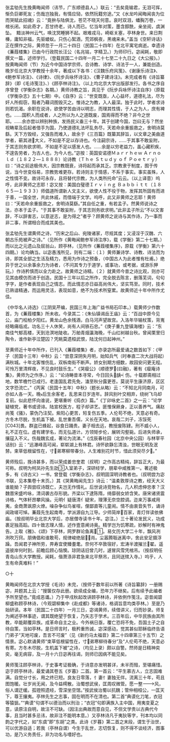 <!-- { "loadSidebar": true } -->
张盂劬先生挽黄晦闻师（讳节，广东顺德县人。）联云：“去矣竟输君，无泪可挥，惭负巨卿死友；伤哉岂独我，有情应恸，依然阮籍穷途。”又《水龙吟闻晦闻丧为位而哭赋此招魂》云：“竟拚与陆俱沈，苍茫不晓天何意。哀时双泪，蟠胸万卷，一棺长闭。如此奇才，忍甘终老，诗人而已。忆当年对策，墨含醇酰，亲坐阅，虞渊坠。　黯淡神州云气，唤沈冥睡狮不起。艰难戎马，崎岖关塞，亭林身世。来日荆榛，庸知非福，先驱蝼蚁。只伤心絮酒，荒郊枫夜，黑魂来未。”盖当《空轩诗话》正在撰作之际，黄师忽于一月二十四日（民国二十四年）在北平寓宅病逝。幸遗诗《蒹葭楼集》已由今行政院长汪公（名兆铭，字精卫。）为师印行。宓闻耗，敬即撰文一篇，述师学行。（登载民国二十四年一月二十七至二十九日之《大公报》。）按黄晦闻师（节）为近今中国诗学宗师，合诗教、诗学、诗法于一人，兼能创造。晚岁任北京大学教授十余年，著成以下各书：《汉魏乐府风笺》、《谢康乐诗注》、《鲍参军诗注》、《诗律》、《阮步兵咏怀诗注》、《曹子建诗注》。未完成者有《诗旨纂辞》（即《毛诗笺注》、）《顾亭林诗注》。（以上均北京大学出版部发行。各书之序自序曾登《学衡杂志》各期。）黄师诗教之旨，具见于《阮步兵咏怀诗注自序》（原载《学衡杂志》五十七期）中。《自序》云：“世变既亟，人心益坏，道德礼法，尽为奸人所假窃，黠者乃藉词图毁灭之。惟诗之为教，入人最深。独于此时，学者求诗则若饥渴。余职在说诗，欲使学苦由诗以明志，而理其性情，于人之为人，庶有裨也。……国积人而成者，人之所以为人之道既废，国焉得而不绝？非今之世耶。……余亦尝以辨别种族，发扬民义垂三十年。其于创建今国，岂曰无与？然坐视畴辈及后起者借手为国，乃使道德礼法坏乱务尽，天若命余重振救之，舍明诗莫繇。天下方毁经，又强告而难入，故余于《三百篇》既纂其辞旨，以文章之美曲道学者，蕲其进大义，不如是不足以存诗也。今注嗣宗诗，……于其事不敢妄附，于其志则务欲求明，不如是不足以感发人也。……余是以穷老益力，虽心藏积疾，不遑告劳者，为古人也，为今人也。”宓按：英国安诺德Ｍａｒｒｈｅｗ  Ａｒｎｏｌｄ（１８２２—１８８８）论诗教（Ｔｈｅ  Ｓｔｕｄｙ  ｏｆ  Ｐｏｅｔｒｙ）曰：“诗之前途极伟大，因宗教既衰，诗将起而承其乏。宗教隶于制度，囿于传说，当今世变俗易，宗教势难更存。若诗则主于情感，不系于事实。事实虽殊，人之性情不变。故诗可永存，且将替代宗教，为人类所托命”云云。（以上译意）呜呼，此非黄师之志耶！宓又按：美国白璧德Ｉｒｖｉｎｇ  Ｂａｂｂｉｔｔ（１８６５—１９３３）师倡道所谓新人文主义，欲使人性不役于物，发挥其所固有而进于善，一国全世，共此休戚，而借端于文学。呜呼，此又非黄师之志耶！黄师曰：“天若命余重振救之，舍明诗莫繇。”其自任之重，有若孟子。然黄师说诗之法，亦本于孟子。“于其事不敢妄附，于其志则务欲求明。”此非孟子所云“不以文害辞，不以辞害志，以意逆志，是为得之”者乎？顾黄师之说诗与其作诗，乃一事而非二事，所谓相合而成其美也。

张孟劬先生谓黄师之诗，“历宋之后山、宛陵诸家，尽规其度；又浸淫于汉魏、六朝古乐苑被声之诗。”（见所作《黄晦闻鲍参军诗注序》，载《学衡》第二十七期。）而以比之元遗山及屈翁山，顾亭林，（见所作《蒹葭楼集序》，原载《学衡》第六十四期。）论均确当。以宓愚浅所见，则有二端：（１）黄师兼诗学、诗教、诗法而为诗，即其全部之生活及精力，悉用为作诗之预备，（中国古人为此者惟有杜甫。）绝异于世之以余事余力为诗者，（不问其专力于道学，或事功，或考据，或游乐狎玩。）作诗矜慎而以全力赴之。故黄师之诗精。（２）就黄师今昔之诗比观，则亦可见其由模仿而进于创造。民国十三年以后之所作，完全脱去陈言，删落芜词，句句字字，是作者表现自己之情志。而此情志亦日益高尚伟大，坚实笃至。同时，技术已熟谙精通，而运用灵活，表现如意，绝不为技术所窒累。故黄师近十年中所作尤佳。

《中华名人诗选》（江阴吴芹编，民国三年上海广益书局石印本。）载黄师少作数首，为《蒹葭楼集》所未收。今录其二：《朱仙镇谒岳王庙》云：“百战中原今见公，庙门桧柏夕阳红。黄龙山色余残酒，白马河声望故宫。入洛年华输杖策，背嵬经略痛临戎。功名三十人休笑，尚有人间铁石忠。”《庚子重九登镇海楼》云：“东南佳气郁高楼，天到沧溟地陡收。万舶青烟瀛海晚，千山红树越台秋。曾闻栗里归陶令，谁作新亭泣楚囚？凭眺莫遗桓武恨，陆沈何日起神州。”

至黄师近十年中所作，已刊入《蒹葭楼集》者，亦录宓所最爱诵之数首如下：《甲子（民国十三年）中秋》云：“尝意深阴失月明，始知兵气（时奉直二次大战将起）满秋城。十年北客惟伤乱，双柝南街不断声。娇女别期方细数，故园安问更无程。可怜万里清辉夜，不见良时鼓乐生。”《哭瘿公》（顺德罗{曰融}，著有《瘿庵诗集》，黄师为之作序。）云：“论诗畴昔本寻常，今日回头龋┥伤。十载郡斋相过地，数竿檐竹已成行。老逢国乱君先免，溘至秋分露更苍。莫说平生康济原，区区文字恐流亡。”《丙寅（民国十五年）中秋》（题长从略）云：“不知北月同南月，可亦如人各一天。晚后生余客老，乱思来日岁连年。辞风别叶交相弃，绕树飞乌却复前。似此悲怀向谁说，更堪重听《捣衣》篇。”《丁卯咏史二首》之一云：“论学疑植党，著书或谤诽。陆宣校医方，程子却讲艺。匪惟保厥身，正以善养气。痛赵尚笺《骚》，蒙伪乃注契。紫阳心更苦，矧复伤五季。人伦苟不绝，天意必有奇。方冬木尽脱，生机盖下被。乱世重吾儒，义长在天地。哀哉二刘子，冻馁死[C043]畏。群盗已蜂起，谷食日踊贵。妻子相去远，教授废陈肄。刑不威小人，礼不正在位。虚有建学名，而无弘道计。方领矩步伦，展转沟壑毙。后进失师承，攘寇入不义。伤哉魏玄成，著论为流涕。”《戊辰春社园（北京中央公园）与林宰平话别》云：“远瀑峰高可闻，崭崭湖上有林君。诗怀欲静忘清浊，世眼无明及泯棼。束草低根留性在，寸弟寒柳带春分。人生难别花时节，惜此须臾尽夕。”

黄师殁后，挽诗甚多，而以荣成姜忠奎君（叔明）之作高古精纯，辞旨正大，为最可称。叔明为柯凤孙先生劭入室弟子，深研经学，朋辈中咸推第一。著述极多，有《诗古义》一书，曾登载《学衡杂志》，叔明固深明诗教者也。（叔明尝为宓书联，见本集卷十末页。）其《哭黄晦闻先生》诗云：“温柔敦厚诗之教，经天大义谁能拗？子舆尝叹诗既亡，夫岂无作情礼。后世说诗竞物名，几人积虑伸忠孝？汉魏晋宋盛吟咏，清词袭古存形貌。齐梁以下逮陈隋，绮靡弱女娇含笑。唐宋诸贤震诗格，气体轩昂攀风操。元明亻疑唐清亻疑宋，理薄无奈空腔调。迩来万事咸用夷，金商萧飒原火燎。噪杂争似鸟雀喧，俚鄙直等儿童闹。情不由衷音失节，诵诗闻政嗟可悼。蒹葭先生起南粤，学派源自九江导。少师简岸百家，青灯伴读依佛庙。（按叔明毕业北京大学后，亦居僧寺读书十年。宓注。）三十著论发民义，功成裹足独高蹈。四十致志理人情，述作壹意阐诗奥。精学岂为饥寒疏，妙解时有神鬼告。上取《雅》、《颂》下亭林，网罗群论鱼离。易攵历大学二十年，飘风冽冽吹万窍。朋俦倡和谁敢苟，规律峻绝层肖。尘嚣腾聒迷离中，舍此安足摄浮躁。吾闻君子神所劳，畀寿宜使臻耋耄。奈何不卒敦宿好，宏涛半渡摧兰翟。遥遥彼岸何时到，前瞻后顾心恼懊。琼阴话旧曾几时，遽冒风雪凭棺吊。（按叔明任青岛山东大学教授。闻耗，偕萧涤非君急来北平祭吊，且同送殡入寺。）呜乎，人生有命真难料！”

○十

黄晦闻师在北京大学授《毛诗》未完，（按师于数年前以所著《诗旨纂辞》一册赐宓，并题其上云：“搜箧仅存此册。欲续成全编，恐年力不继矣。后有续予此编者予所至望也。”竟成恶谶。）乃于甲戌秋起改讲顾亭林诗，并依例作笺注。宓昔闻碧柳盛称顾亭林诗，（今观碧柳集中《赴成都》等诸诗，格调旨意均类亭林。）至是乃始研读。本年（民国二十四年）一月三日，宓谒黄师，续借讲义，归而钞录。师复为阐述亭林事迹，谓其既绝望于恢复，乃矢志于学术。三百年后，中华民族由其所教，卒能颠覆异族。成革命自主之业。今外祸日亟，覆亡恐将不免，吾国土子之自待自策，当如亭林。是日师言时，极矜重热诚，宓深感动，觉其甚似耶稣临终告语门弟子“天地可废，吾言不可废”（见《新约马太福音》第二十四章第三十五节）之情景。宓心默诵黄师“束草低根留性在，寸弟寒柳待春分”及“人伦苟不绝，天意必有寄。方冬木尽脱，生机盖下被”之诗，（均见上录）颇以自警。然师是日精神奕奕，毫无病容，及一月十六日宓再往谒，则师已因病不能见矣。

黄师笺注顾亭林诗，于史事考证极确，于诗意亦发明甚详，未半而殂，至堪痛惜。宓于顾亭林诗，最爱诵其卷五《岁暮》二首。第一首云：“平生慕古人，立志固难满。自觉分寸长，用之终已短。良友日零落，忄妻忄妻独无伴。流离三十年，苟且图饱暖。壮岁尚无闻，及今益樗散。治蜀想武侯，匡周叹微管。愿一整风，俗人谓迂缓。孤镫照遗经，雪深坐空馆。”按武侯治蜀以抗魏；管仲相桓公，一匡天下，尊王攘夷。亭林先生之志事，固在明而不在清也。第二首“典谟化刀笔，衣冠等猿狙。”“典谟”句谓不以德治而以刑治；“衣冠”句即满族入主中国，用夷变夏之意，读原注自明，故注不可缺。（因注出典故而意自见，不但文学贵以古典代今事，且当时甚多忌讳，故非注不能明本意。）又亭林诗凡于夷狄等字，刊本均以同韵之字代之，如“东虞”即“东胡”之类。此诗《岁暮》第二首之末段，谓生于治世，可以优游自适；若我（亭林自谓）今生于乱世，志切恢复，则不得不谈经济，图事功，是乃义务责任，非为功名与嗜好也。

